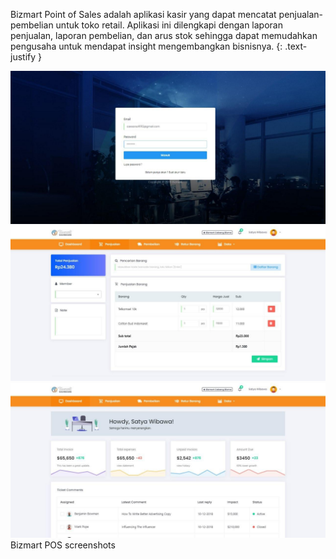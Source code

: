 Bizmart Point of Sales adalah aplikasi kasir yang dapat mencatat penjualan-pembelian untuk toko retail. Aplikasi ini dilengkapi dengan laporan penjualan, laporan pembelian, dan arus stok sehingga dapat memudahkan pengusaha untuk mendapat insight mengembangkan bisnisnya.
{: .text-justify }

<div class="row justify-content-sm-center">
    <div class="col-sm-12 mt-3 mt-md-0">
        <img src="/assets/img/portfolio/bizmart/bizmart-1.6f27528.jpg" title="Bizmart Screenshoot 1" class="img-fluid rounded z-depth-1 p-1" >
    </div>
    <div class="col-sm-12 mt-3 mt-md-0">
        <img src="/assets/img/portfolio/bizmart/bizmart-2.d5b416d.jpg" title="Bizmart Screenshoot 2" class="img-fluid rounded z-depth-1 p-1" >
    </div>
    <div class="col-sm-12 mt-3 mt-md-0">
        <img src="/assets/img/portfolio/bizmart/bizmart-3.03875f6.jpg" title="Bizmart Screenshoot 3" class="img-fluid rounded z-depth-1 p-1" >
    </div>
</div>
<div class="caption">
    Bizmart POS screenshots
</div>
